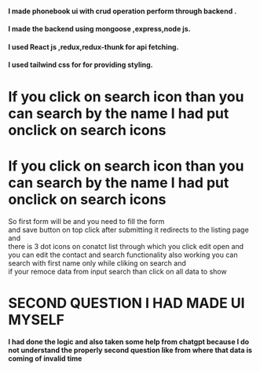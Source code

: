 <h4>I made phonebook ui with crud operation perform through backend .</h4>
<h4>I made the backend using mongoose ,express,node js.</h4>
<h4>I used React js ,redux,redux-thunk for api fetching.</h4>
<h4>I used tailwind css for for providing styling.</h4>
<h1>If you click on search icon than you can search by the name I had put onclick on search icons
</h1>
<h1>If you click on search icon than you can search by the name I had put onclick on search icons
</h1>
<p> So first form will be and you need to fill the form <br/>and save button on top click after submitting it redirects to the listing page and
  <br/> there is 3 dot icons on conatct list through which you click edit open and you can edit the contact and search functionality also working you can search with first name only while cliking on search and<br/> if your remoce data from input search than click on all data to show </p>

<h1>SECOND QUESTION I HAD MADE UI MYSELF</h1>
<h4>I had done the logic and also taken some help from chatgpt because I do not understand the properly second question like from where that data is coming of invalid time
</h4>
